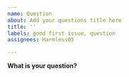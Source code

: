 ```yaml
---
name: Question
about: Add your questions title here
title: ''
labels: good first issue, question
assignees: Harmless05

---
```


**What is your question?**
